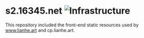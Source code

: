 # s2.16345.net ![Infrastructure](https://img.shields.io/badge/Tencent%20Cloud-00a4ff?style=flat-square&logo=icloud&logoColor=white)

This repository included the front-end static resources used by www.lianhe.art and cp.lianhe.art.
